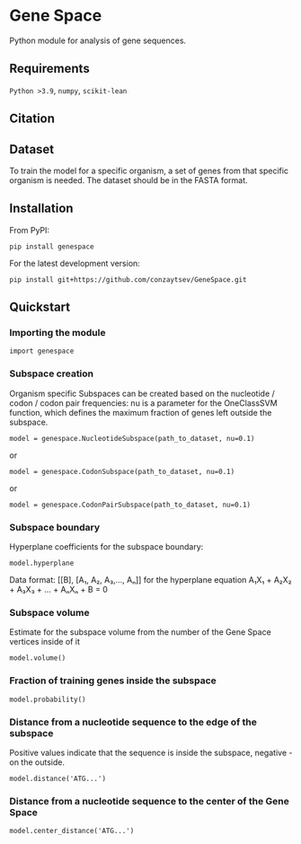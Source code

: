 # Gene Space
Python module for analysis of gene sequences.

## Requirements
`Python >3.9`, `numpy`, `scikit-lean`

## Citation


## Dataset
To train the model for a specific organism, a set of genes from that specific organism is needed. The dataset should be in the FASTA format.

## Installation
From PyPI:

    pip install genespace
    
For the latest development version:
    
    pip install git+https://github.com/conzaytsev/GeneSpace.git

## Quickstart
### Importing the module

    import genespace

### Subspace creation
Organism specific Subspaces can be created based on the nucleotide / codon / codon pair frequencies:
nu is a parameter for the OneClassSVM function, which defines the maximum fraction of genes left outside the subspace.

    model = genespace.NucleotideSubspace(path_to_dataset, nu=0.1)

or

    model = genespace.CodonSubspace(path_to_dataset, nu=0.1)

or

    model = genespace.CodonPairSubspace(path_to_dataset, nu=0.1)

### Subspace boundary
Hyperplane coefficients for the subspace boundary:

    model.hyperplane

Data format: [[B], [A₁, A₂, A₃,..., Aₙ]] for the hyperplane equation A₁X₁ + A₂X₂ + A₃X₃ + ... + AₙXₙ + B = 0

### Subspace volume
Estimate for the subspace volume from the number of the Gene Space vertices inside of it
        
    model.volume()

### Fraction of training genes inside the subspace

    model.probability()
        
### Distance from a nucleotide sequence to the edge of the subspace
Positive values indicate that the sequence is inside the subspace, negative - on the outside.

    model.distance('ATG...')

### Distance from a nucleotide sequence to the center of the Gene Space

    model.center_distance('ATG...')
